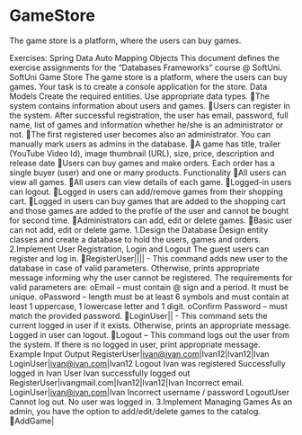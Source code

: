 # GameStore
The game store is a platform, where the users can buy games. 

Exercises: Spring Data Auto Mapping Objects
This document defines the exercise assignments for the “Databases Frameworks” course @ SoftUni.
SoftUni Game Store
The game store is a platform, where the users can buy games. Your task is to create a console application for the store.
Data Models
Create the required entities. Use appropriate data types.
The system contains information about users and games.
Users can register in the system. After successful registration, the user has email, password, full name, list of games and information whether he/she is an administrator or not.
The first registered user becomes also an administrator. You can manually mark users as admins in the database.
A game has title, trailer (YouTube Video Id), image thumbnail (URL), size, price, description and release date
Users can buy games and make orders. Each order has a single buyer (user) and one or many products.
 Functionality
All users can view all games.
All users can view details of each game.
Logged-in users can logout.
Logged in users can add/remove games from their shopping cart. 
Logged in users can buy games that are added to the shopping cart and those games are added to the profile of the user and cannot be bought for second time.
Administrators can add, edit or delete games.
Basic user can not add, edit or delete game. 
1.Design the Database
Design entity classes and create a database to hold the users, games and orders.
2.Implement User Registration, Login and Logout
The guest users can register and log in. 
RegisterUser|<email>|<password>|<confirmPassword>|<fullName> - This command adds new user to the database in case of valid parameters. Otherwise, prints appropriate message informing why the user cannot be registered. The requirements for valid parameters are:
oEmail – must contain @ sign and a period. It must be unique.
oPassword – length must be at least 6 symbols and must contain at least 1 uppercase, 1 lowercase letter and 1 digit.
oConfirm Password – must match the provided password.
LoginUser|<email>|<password> - This command sets the current logged in user if it exists. Otherwise, prints an appropriate message.
Logged in user can logout.
Logout – This command logs out the user from the system. If there is no logged in user, print appropriate message.
Example
Input	Output
RegisterUser|ivan@ivan.com|Ivan12|Ivan12|Ivan
LoginUser|ivan@ivan.com|Ivan12
Logout	Ivan was registered
Successfully logged in Ivan
User Ivan successfully logged out
RegisterUser|ivangmail.com|Ivan12|Ivan12|Ivan	Incorrect email.
LoginUser|ivan@ivan.com|Ivan	Incorrect username / password
LogoutUser	Cannot log out. No user was logged in.
3.Implement Managing Games
As an admin, you have the option to add/edit/delete games to the catalog. 
AddGame|<title>|<price>|<size>|<trailer>|<thubnailURL>|<description>|<releaseDate>
EditGame|<id>|<values> - A game should be edited in case of valid id. Otherwise, print appropriate message.
A game should be added/edited only to the catalog, if it matches the following criteria:
oTitle – has to begin with an uppercase letter and must have length between 3 and 100 symbols (inclusively).
oPrice – must be a positive number with precision up to 2 digits after the floating point.
oSize – must be a positive number with precision up to 1 digit after the floating point.
oTrailer – only videos from YouTube are allowed. Only their ID, which is a string of exactly 11 characters, should be saved to the database. 
For example, if the URL to the trailer is https://www.youtube.com/watch?v=edYCtaNueQY, the required part that must be saved into the database is edYCtaNueQY. That would be always the last 11 characters from the provided URL.
oThumbnail URL – it should be a plain text starting with http://, https:// or null
oDescription – must be at least 20 symbols
DeleteGame|<id> - A game should be deleted in case of valid id. Otherwise, print an appropriate message.
Example
Input	Output
AddGame|Overwatch|100.00|15.5|FqnKB22pOC0|https://us.battle.net/forums/static/images/social-thumbs/overwatch.png|Overwatch is a team-based multiplayer online first-person shooter video game developed and published by Blizzard Entertainment.|24-05-2016
EditGame|1|price=80.00|size=12.0
DeleteGame|1	Added Overwatch
Edited Overwatch
Deleted Overwatch

4.Implement View Games 
Implement a view for retrieving different information about the games.
AllGames - print titles and price of all games.
DetailsGame|<gameTitle> - print details for а single game. 
OwnedGames – print the games bought by the currently logged in user. 
oFirst you have to make a game purchase method from a user

Example
Input	Output
AllGames	Overwatch 80.00
Assassin’s Creed 70.00
Tomb Raider 80.00
…
DetailGame|Overwatch	Title: Overwatch
Price: 80.00 
Description: Overwatch is a team-based multiplayer online first-person shooter video game developed and published by Blizzard Entertainment. 
Release date: 24-05-2016
OwnedGames	Overwatch
Assassin's Creed
…

5.Implement Shopping Cart*
Each user should be able to buy a game. 
AddItem|<gameTitle> - add game to shopping cart.
RemoveItem|<gameTitle> - remove game from shopping cart.
BuyItem – buy all games from shopping cart.
oA user can buy a game only once!
oIf he owns a game, he shouldn't be able to add it to the shopping cart.
Example
Input	Output
AddItem|Overwatch
RemoveItem|Overwatch
AddItem|Overwatch
BuyItem	Overwatch added to cart.
Overwatch removed from cart.
Overwatch added to cart.
Successfully bought games:
 -Overwatch
